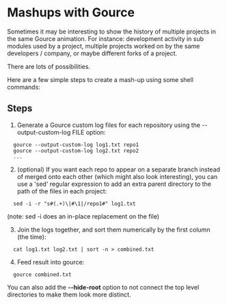 # Mashups with Gource #

Sometimes it may be interesting to show the history of multiple projects in the same Gource animation. For instance: development activity in sub modules used by a project, multiple projects worked on by the same developers / company, or maybe different forks of a project.

There are lots of possibilities.

Here are a few simple steps to create a mash-up using some shell commands:

## Steps ##

1. Generate a Gource custom log files for each repository using the --output-custom-log FILE option:

```
  gource --output-custom-log log1.txt repo1
  gource --output-custom-log log2.txt repo2
  ...
```

2. (optional) If you want each repo to appear on a separate branch instead of merged onto each other (which might also look interesting), you can use a 'sed' regular expression to add an extra parent directory to the path of the files in each project:

```
  sed -i -r "s#(.+)\|#\1|/repo1#" log1.txt
```

(note: sed -i does an in-place replacement on the file)

3. Join the logs together, and sort them numerically by the first column (the time):

```
  cat log1.txt log2.txt | sort -n > combined.txt
```

4. Feed result into gource:

```
  gource combined.txt
```

You can also add the **--hide-root** option to not connect the top level directories to make them look more distinct.